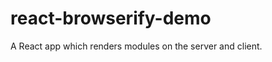 react-browserify-demo
=====================

A React app which renders modules on the server and client.
